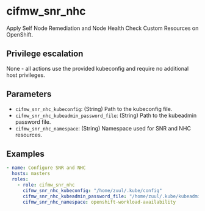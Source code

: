 # cifmw_snr_nhc
Apply Self Node Remediation and Node Health Check Custom Resources on OpenShift.

## Privilege escalation
None - all actions use the provided kubeconfig and require no additional host privileges.

## Parameters
* `cifmw_snr_nhc_kubeconfig`: (String) Path to the kubeconfig file.
* `cifmw_snr_nhc_kubeadmin_password_file`: (String) Path to the kubeadmin password file.
* `cifmw_snr_nhc_namespace`: (String) Namespace used for SNR and NHC resources.

## Examples
```yaml
- name: Configure SNR and NHC
  hosts: masters
  roles:
    - role: cifmw_snr_nhc
      cifmw_snr_nhc_kubeconfig: "/home/zuul/.kube/config"
      cifmw_snr_nhc_kubeadmin_password_file: "/home/zuul/.kube/kubeadmin-password"
      cifmw_snr_nhc_namespace: openshift-workload-availability
